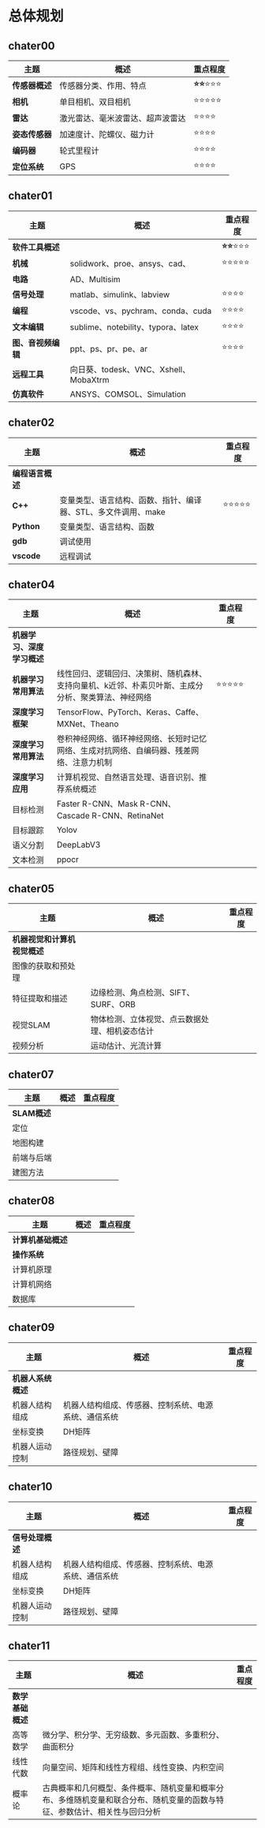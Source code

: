 # 总体规划

## chater00

| **主题**       | **概述**                         | **重点程度**                       |
| -------------- | -------------------------------- | ---------------------------------- |
| **传感器概述** | 传感器分类、作用、特点           | **:star::star:**:star::star::star: |
| **相机**       | 单目相机、双目相机               | :star::star::star::star::star:     |
| **雷达**       | 激光雷达、毫米波雷达、超声波雷达 | :star::star::star::star:           |
| **姿态传感器** | 加速度计、陀螺仪、磁力计         | :star::star::star::star:           |
| **编码器**     | 轮式里程计                       | :star::star::star::star:           |
| **定位系统**   | GPS                              | :star::star::star::star:           |

## chater01

| **主题**           | **概述**                              | **重点程度**                       |
| ------------------ | ------------------------------------- | ---------------------------------- |
| **软件工具概述**   |                                       | **:star::star:**:star::star::star: |
| **机械**           | solidwork、proe、ansys、cad、         | :star::star::star::star::star:     |
| **电路**           | AD、Multisim                          |                                    |
| **信号处理**       | matlab、simulink、labview             | :star::star::star::star:           |
| **编程**           | vscode、vs、pychram、conda、cuda      | :star::star::star::star:           |
| **文本编辑**       | sublime、notebility、typora、latex    | :star::star::star::star:           |
| **图、音视频编辑** | ppt、ps、pr、pe、ar                   | :star::star::star::star:           |
| **远程工具**       | 向日葵、todesk、VNC、Xshell、MobaXtrm |                                    |
| **仿真软件**       | ANSYS、COMSOL、Simulation             |                                    |

## chater02

| **主题**         | **概述**                                                     | **重点程度**                   |
| ---------------- | ------------------------------------------------------------ | ------------------------------ |
| **编程语言概述** |                                                              |                                |
| **C++**          | 变量类型、语言结构、函数、指针、编译器、STL、多文件调用、make | :star::star::star::star::star: |
| **Python**       | 变量类型、语言结构、函数                                     |                                |
| **gdb**          | 调试使用                                                     |                                |
| **vscode**       | 远程调试                                                     |                                |

## chater04

| **主题**                   | **概述**                                                     | **重点程度**                   |      |
| -------------------------- | ------------------------------------------------------------ | ------------------------------ | ---- |
| **机器学习、深度学习概述** |                                                              |                                |      |
| **机器学习常用算法**       | 线性回归、逻辑回归、决策树、随机森林、支持向量机、k近邻、朴素贝叶斯、主成分分析、聚类算法、神经网络 | :star::star::star::star::star: |      |
| **深度学习框架**           | TensorFlow、PyTorch、Keras、Caffe、MXNet、Theano             |                                |      |
| **深度学习常用算法**       | 卷积神经网络、循环神经网络、长短时记忆网络、生成对抗网络、自编码器、残差网络、注意力机制 |                                |      |
| **深度学习应用**           | 计算机视觉、自然语言处理、语音识别、推荐系统概述             |                                |      |
| 目标检测                   | Faster R-CNN、Mask R-CNN、Cascade R-CNN、RetinaNet           |                                |      |
| 目标跟踪                   | Yolov                                                        |                                |      |
| 语义分割                   | DeepLabV3                                                    |                                |      |
| 文本检测                   | ppocr                                                        |                                |      |

## chater05

| **主题**                     | **概述**                                       | **重点程度** |
| ---------------------------- | ---------------------------------------------- | ------------ |
| **机器视觉和计算机视觉概述** |                                                |              |
| 图像的获取和预处理           |                                                |              |
| 特征提取和描述               | 边缘检测、角点检测、SIFT、SURF、ORB            |              |
| 视觉SLAM                     | 物体检测、立体视觉、点云数据处理、相机姿态估计 |              |
| 视频分析                     | 运动估计、光流计算                             |              |

## chater07

| **主题**     | **概述** | **重点程度** |
| ------------ | -------- | ------------ |
| **SLAM概述** |          |              |
| 定位         |          |              |
| 地图构建     |          |              |
| 前端与后端   |          |              |
| 建图方法     |          |              |

## chater08

| **主题**           | **概述** | **重点程度** |
| ------------------ | -------- | ------------ |
| **计算机基础概述** |          |              |
| **操作系统**       |          |              |
| 计算机原理         |          |              |
| 计算机网络         |          |              |
| 数据库             |          |              |

## chater09

| **主题**           | **概述**                                             | **重点程度** |
| ------------------ | ---------------------------------------------------- | ------------ |
| **机器人系统概述** |                                                      |              |
| 机器人结构组成     | 机器人结构组成、传感器、控制系统、电源系统、通信系统 |              |
| 坐标变换           | DH矩阵                                               |              |
| 机器人运动控制     | 路径规划、壁障                                       |              |

## chater10

| **主题**         | **概述**                                             | **重点程度** |
| ---------------- | ---------------------------------------------------- | ------------ |
| **信号处理概述** |                                                      |              |
| 机器人结构组成   | 机器人结构组成、传感器、控制系统、电源系统、通信系统 |              |
| 坐标变换         | DH矩阵                                               |              |
| 机器人运动控制   | 路径规划、壁障                                       |              |

## chater11

| **主题**         | **概述**                                                     | **重点程度** |
| ---------------- | ------------------------------------------------------------ | ------------ |
| **数学基础概述** |                                                              |              |
| 高等数学         | 微分学、积分学、无穷级数、多元函数、多重积分、曲面积分       |              |
| 线性代数         | 向量空间、矩阵和线性方程组、线性变换、内积空间               |              |
| 概率论           | 古典概率和几何概型、条件概率、随机变量和概率分布、多维随机变量和联合分布、随机变量的函数与特征、参数估计、相关性与回归分析 |              |
